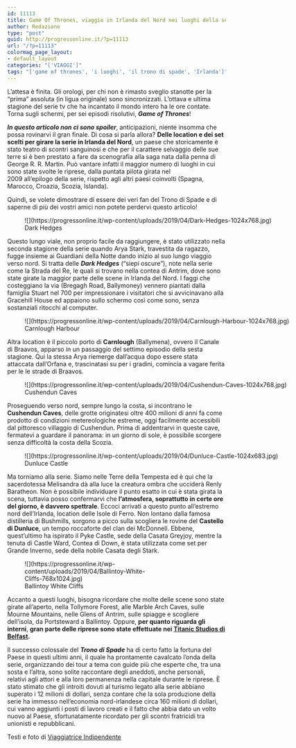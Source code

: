 ```yaml
---
id: 11113
title: Game Of Thrones, viaggio in Irlanda del Nord nei luoghi della serie
author: Redazione
type: "post"
guid: http://progressonline.it/?p=11113
url: "/?p=11113"
colormag_page_layout:
- default_layout
categories: "['VIAGGI']"
tags: "['game of thrones', 'i luoghi', 'il trono di spade', 'Irlanda']"
---
```


L’attesa è finita. Gli orologi, per chi non è rimasto sveglio stanotte per la “prima” assoluta (in ligua originale) sono sincronizzati. L’ottava e ultima stagione del serie tv che ha incantato il mondo intero ha le ore contate. Torna sugli schermi, per sei episodi risolutivi, ***Game of Thrones***!

***In questo articolo non ci sono spoiler***, anticipazioni, niente insomma che possa rovinarvi il gran finale. Di cosa si parla allora? **Delle location e dei set scelti per girare la serie in Irlanda del Nord**, un paese che storicamente è stato teatro di scontri sanguinosi e che per il carattere selvaggio delle sue terre si è ben prestato a fare da scenografia alla saga nata dalla penna di George R. R. Martin. Può vantare infatti il maggior numero di luoghi in cui sono state svolte le riprese, dalla puntata pilota girata nel  
2009 all’epilogo della serie, rispetto agli altri paesi coinvolti (Spagna, Marocco, Croazia, Scozia, Islanda).

Quindi, se volete dimostrare di essere dei veri fan del Trono di Spade e di saperne di più dei vostri amici non potete perdervi questo articolo!

<figure aria-describedby="caption-attachment-11116" class="wp-caption aligncenter" id="attachment_11116" style="width: 696px">![](https://progressonline.it/wp-content/uploads/2019/04/Dark-Hedges-1024x768.jpg)<figcaption class="wp-caption-text" id="caption-attachment-11116">Dark Hedges</figcaption></figure>

Questo lungo viale, non proprio facile da raggiungere, è stato utilizzato nella seconda stagione della serie quando Arya Stark, travestita da ragazzo, fugge insieme ai Guardiani della Notte dando inizio al suo lungo viaggio verso nord. Si tratta delle ***Dark Hedges*** (“siepi oscure”), note nella serie come la Strada del Re, le quali si trovano nella contea di Antrim, dove sono state girate la maggior parte delle scene in Irlanda del Nord. I faggi che costeggiano la via (Bregagh Road, Ballymoney) vennero piantati dalla famiglia Stuart nel 700 per impressionare i visitatori che si avvicinavano alla Gracehill House ed appaiono sullo schermo così come sono, senza sostanziali ritocchi al computer.

<figure aria-describedby="caption-attachment-11114" class="wp-caption aligncenter" id="attachment_11114" style="width: 688px">![](https://progressonline.it/wp-content/uploads/2019/04/Carnlough-Harbour-1024x768.jpg)<figcaption class="wp-caption-text" id="caption-attachment-11114">Carnlough Harbour</figcaption></figure>

Altra location è il piccolo porto di **Carnlough** (Ballymena), ovvero il Canale di Braavos, apparso in un passaggio del settimo episodio della sesta stagione. Qui la stessa Arya riemerge dall’acqua dopo essere stata attaccata dall’Orfana e, trascinatasi su per i gradini, comincia a vagare ferita per le le strade di Braavos.

<figure aria-describedby="caption-attachment-11115" class="wp-caption aligncenter" id="attachment_11115" style="width: 697px">![](https://progressonline.it/wp-content/uploads/2019/04/Cushendun-Caves-1024x768.jpg)<figcaption class="wp-caption-text" id="caption-attachment-11115">Cushendun Caves</figcaption></figure>

Proseguendo verso nord, sempre lungo la costa, si incontrano le **Cushendun Caves**, delle grotte originatesi oltre 400 milioni di anni fa come prodotto di condizioni metereologiche estreme, oggi facilmente accessibili dal pittoresco villaggio di Cushendun. Prima di addentrarvi in queste cave, fermatevi a guardare il panorama: in un giorno di sole, è possibile scorgere senza difficoltà la costa della Scozia.

<figure aria-describedby="caption-attachment-11117" class="wp-caption aligncenter" id="attachment_11117" style="width: 696px">![](https://progressonline.it/wp-content/uploads/2019/04/Dunluce-Castle-1024x683.jpg)<figcaption class="wp-caption-text" id="caption-attachment-11117">Dunluce Castle</figcaption></figure>

Ma torniamo alla serie. Siamo nelle Terre della Tempesta ed è qui che la sacerdotessa Melisandra dà alla luce la creatura ombra che ucciderà Renly Baratheon. Non è possibile individuare il punto esatto in cui è stata girata la scena, tuttavia posso confermarvi che **l’atmosfera, soprattutto in certe ore del giorno, è davvero spettrale**. Eccoci arrivati a questo punto all’estremo nord dell’Irlanda, location delle Isole di Ferro. Non lontano dalla famosa distilleria di Bushmills, sorgono a picco sulla scogliera le rovine del **Castello di Dunluce**, un tempo roccaforte del clan dei McDonnell. Ebbene, quest’ultimo ha ispirato il Pyke Castle, sede della Casata Greyjoy, mentre la tenuta di Castle Ward, Contea di Down, è stata utilizzata come set per Grande Inverno, sede della nobile Casata degli Stark.

<figure aria-describedby="caption-attachment-11118" class="wp-caption alignleft" id="attachment_11118" style="width: 313px">![](https://progressonline.it/wp-content/uploads/2019/04/Ballintoy-White-Cliffs-768x1024.jpg)<figcaption class="wp-caption-text" id="caption-attachment-11118">Ballintoy White Cliffs</figcaption></figure>

Accanto a questi luoghi, bisogna ricordare che molte delle scene sono state girate all’aperto, nella Tollymore Forest, alle Marble Arch Caves, sulle Mourne Mountains, nelle Glens of Antrim, sulle spiagge e scogliere dell’isola, da Portsteward a Ballintoy. Oppure, **per quanto riguarda gli interni**, **gran parte delle riprese sono state effettuate nei [Titanic Studios di Belfast](https://progressonline.it/alla-volta-belfast-tour-quartiere-quartiere/).**

Il successo colossale del ***Trono di Spade*** ha di certo fatto la fortuna del Paese in questi ultimi anni, il quale ha prontamente cavalcato l’onda della serie, organizzando dei tour a tema con guide più che esperte che, tra una sosta e l’altra, sono solite raccontare degli aneddoti, anche personali, relativi agli attori e alla loro permanenza nella capitale durante le riprese. È stato stimato che gli introiti dovuti al turismo legato alla serie abbiano superato i 12 milioni di dollari, senza contare che la sola produzione della serie ha immesso nell’economia nord-irlandese circa 160 milioni di dollari, cui vanno aggiunti i posti di lavoro creati e il fatto che abbia dato un volto nuovo al Paese, sfortunatamente ricordato per gli scontri fratricidi tra unionisti e repubblicani.

Testi e foto di [Viaggiatrice Indipendente](https://viaggiatriceindipendente.com/)